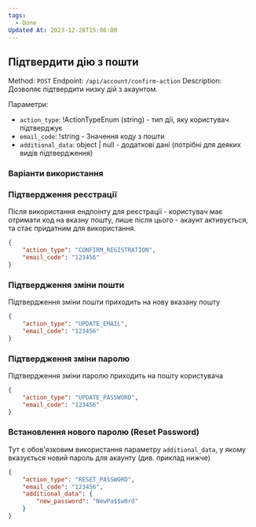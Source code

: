 ```yaml
---
tags:
  - Done
Updated At: 2023-12-28T15:06:00
---
```

## Підтвердити дію з пошти

Method: `POST`
Endpoint: `/api/account/confirm-action`
Description: Дозволяє підтвердити низку дій з акаунтом.

Параметри:
- `action_type`: !ActionTypeEnum (string) - тип дії, яку користувач підтверджує
- `email_code`: !string - Значення коду з пошти
- `additional_data`: object | null - додаткові дані (потрібні для деяких видів підтвердження)

### Варіанти використання

### Підтвердження реєстрації
Після використання ендпоінту для реєстрації - користувач має отримати код на вказну пошту, лише після цього - акаунт активується, та стає придатним для використання.

```json
{
	"action_type": "CONFIRM_REGISTRATION",
	"email_code": "123456"
}
```

### Підтвердження зміни пошти
Підтвердження зміни пошти приходить на нову вказану пошту

```json
{
	"action_type": "UPDATE_EMAIL",
	"email_code": "123456"
}
```

### Підтвердження зміни паролю
Підтвердження зміни паролю приходить на пошту користувача

```json
{
	"action_type": "UPDATE_PASSWORD",
	"email_code": "123456"
}
```

### Встановлення нового паролю (Reset Password)
Тут є обов'язковим використання параметру `additional_data`, у якому вказується новий пароль для акаунту (див. приклад нижче)

```json
{
	"action_type": "RESET_PASSWORD",
	"email_code": "123456",
	"additional_data": {
		"new_password": "NewPa$$w0rd"
	}
}
```